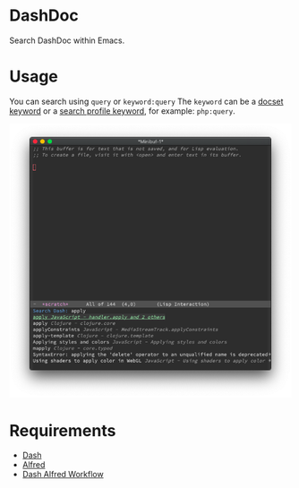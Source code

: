 # DashDoc

Search DashDoc within Emacs.

# Usage

You can search using `query` or `keyword:query` The `keyword` can be a [docset keyword](https://kapeli.com/dash_guide#docsetKeywords) or a [search profile keyword](https://kapeli.com/dash_guide#searchProfiles), for example: `php:query`.

![DashDoc](screenshot.png)

# Requirements

- [Dash](https://kapeli.com/dash)
- [Alfred](https://www.alfredapp.com/)
- [Dash Alfred Workflow](https://github.com/Kapeli/Dash-Alfred-Workflow)
